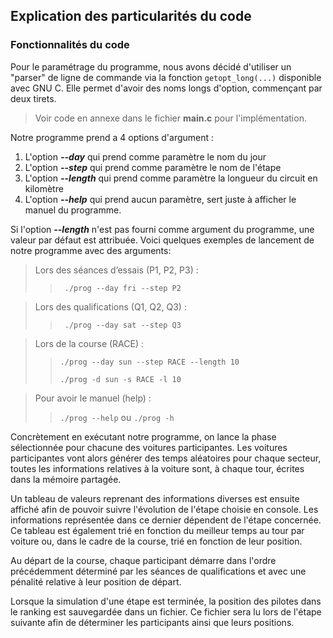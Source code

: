 Explication des particularités du code
--------------------------------------

### Fonctionnalités du code

Pour le paramétrage du programme, nous avons décidé d'utiliser un "parser" de ligne de commande via la 
fonction `getopt_long(...)` disponible avec GNU C. Elle permet d'avoir des noms longs d'option, commençant par deux tirets. 
> Voir code en annexe dans le fichier **main.c** pour l'implémentation.

Notre programme prend a 4 options d'argument : 

1. L'option **_--day_** qui prend comme paramètre le nom du jour 
2. L'option **_--step_** qui prend comme paramètre le nom de l'étape 
3. L'option **_--length_** qui prend comme paramètre la longueur du circuit en kilomètre
3. L'option **_--help_** qui prend aucun paramètre, sert juste à afficher le manuel du programme.

Si l'option **_--length_** n'est pas fourni comme argument du programme, une valeur par défaut est attribuée. 
Voici quelques exemples de lancement de notre programme avec des arguments: 

> Lors des séances d’essais (P1, P2, P3) :
>
>>
>>``` ./prog --day fri --step P2```
>>

> Lors des qualifications (Q1, Q2, Q3) :
>
>>
>>``` ./prog --day sat --step Q3```
>>

> Lors de la course (RACE) :
>
>>
>>``` ./prog --day sun --step RACE --length 10 ```
>>
>>``` ./prog -d sun -s RACE -l 10 ```
>>

> Pour avoir le manuel (help) :
>
>>
>>``` ./prog --help ``` ou ``` ./prog -h ``` 
>>


Concrètement en exécutant notre programme, on lance la phase sélectionnée pour chacune des voitures participantes.
Les voitures participantes vont alors générer des temps aléatoires pour chaque secteur, toutes les informations relatives à la voiture sont, à chaque tour, écrites dans la mémoire partagée.

Un tableau de valeurs reprenant des informations diverses est ensuite affiché afin de pouvoir suivre l'évolution de l'étape choisie en console. Les informations représentée dans ce dernier dépendent de l'étape concernée. Ce tableau est 
également trié en fonction du meilleur temps au tour par voiture ou, dans le cadre de la course, trié en fonction de leur position.

Au départ de la course, chaque participant démarre dans l'ordre précédemment déterminé par les séances de qualifications et avec une pénalité relative à leur position de départ.

Lorsque la simulation d'une étape est terminée, la position des pilotes dans le ranking est sauvegardée dans un fichier.
Ce fichier sera lu lors de l'étape suivante afin de déterminer les participants ainsi que leurs positions. 
